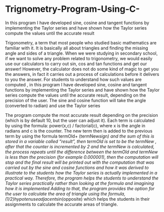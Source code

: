 # Trignometry-Program-Using-C-
In this program I have  developed sine, cosine and tangent functions by implementing the Taylor series and  have shown how the Taylor series compute the values until the accurate result

Trigonometry, a term that most people who studied basic mathematics are familiar 
with it. It is basically all about triangles and finding the missing angle and sides of a 
triangle. When we were studying in secondary school, if we want to solve any 
problem related to trigonometry, we would easily use our calculators to carry out sin, 
cos and tan functions and get our answer! However, the calculator does not do 
some kind of magic to get you the answers, in fact it carries out a process of 
calculations before it delivers to you the answer.
For students to understand how such values are computed , in this program I have 
developed sine, cosine and tangent functions by implementing the Taylor series and 
have shown how the Taylor series compute the values until the accurate result, 
depending on the precision of the user. The sine and cosine function will take the 
angle (converted to radian) and use the Taylor series

The program compute the most accurate result depending on the precision (which is 
by default 10, but the user can adjust it). Each term is calculated by using the 
formula: power(x,c) / factorial(c), where x is the angle in radians and c is the 
counter. The new term then is added to the previous term by using the formula 
termOld+ (termNew*sign) and the sum of this is stored in a variable called “result”,
then termOld is set to be the termNew , after that the counter is incremented by 2 
and the termNew is calculated, the process repeats until the difference between the 
termOld and termNew is less than the precision (for example 0.000001), then the 
computation will stop and the final result will be printed out with the computation that 
was carried out by the sine and cosine functions and how it was derived to illustrate 
to the students how the Taylor series is actually implemented in a practical way.
Therefore, the program helps the students to understand the Taylor series 
practically rather than looking at the formula and imagining how it is implemented
Adding to that, the program provides the option for the user to calculate the area of 
triangle using the formula, (1/2)*hypotenuse*adjacent*sin(opposite) which helps the 
students in their assignments to calculate the accurate areas of triangle.

